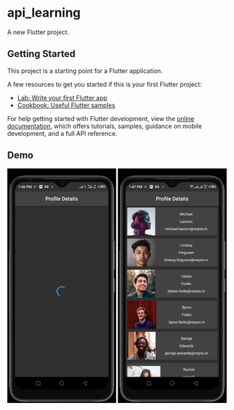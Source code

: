 # api_learning

A new Flutter project.

## Getting Started

This project is a starting point for a Flutter application.

A few resources to get you started if this is your first Flutter project:

- [Lab: Write your first Flutter app](https://docs.flutter.dev/get-started/codelab)
- [Cookbook: Useful Flutter samples](https://docs.flutter.dev/cookbook)

For help getting started with Flutter development, view the
[online documentation](https://docs.flutter.dev/), which offers tutorials,
samples, guidance on mobile development, and a full API reference.

## Demo
<img src="https://github.com/HillaryKiprono/api_learning/blob/master/screenshots/img1.jpg" width="250"/> <img src="https://github.com/HillaryKiprono/api_learning/blob/master/screenshots/img2.jpg" width="250"/>




